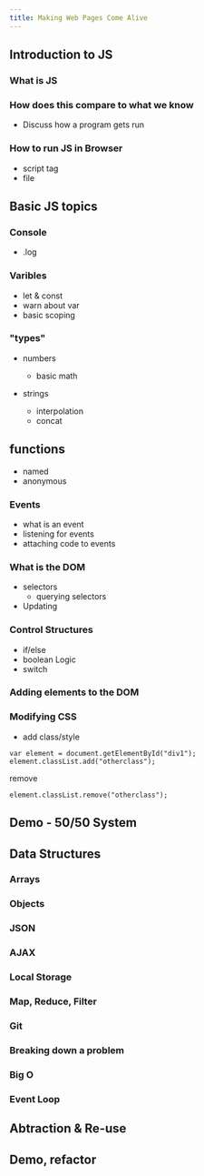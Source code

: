 ```yaml
---
title: Making Web Pages Come Alive
---
```



## Introduction to JS

### What is JS

### How does this compare to what we know
- Discuss how a program gets run

### How to run JS in Browser
 - script tag
 - file

## Basic JS topics

### Console
- .log

### Varibles
- let & const
- warn about var
- basic scoping

### "types"

- numbers
    - basic math

- strings
    - interpolation
    - concat

## functions
- named
- anonymous

### Events
- what is an event
- listening for events
- attaching code to events


### What is the DOM
- selectors
    - querying selectors
- Updating


### Control Structures
- if/else
- boolean Logic
- switch


### Adding elements to the DOM

### Modifying CSS
- add class/style
```
var element = document.getElementById("div1");
element.classList.add("otherclass"); 
```

remove 
```
element.classList.remove("otherclass");
```



## Demo - 50/50 System


## Data Structures

### Arrays

### Objects

### JSON

### AJAX

### Local Storage

### Map, Reduce, Filter

### Git

### Breaking down a problem

### Big O

### Event Loop

## Abtraction & Re-use

## Demo, refactor  


